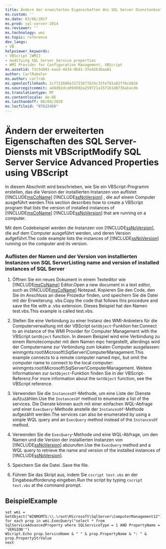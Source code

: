 ```yaml
---
title: Ändern der erweiterten Eigenschaften des SQL Server Dienstanbieter mithilfe von VBScript | Microsoft-Dokumentation
ms.custom: ''
ms.date: 03/06/2017
ms.prod: sql-server-2014
ms.reviewer: ''
ms.technology: wmi
ms.topic: reference
dev_langs:
- VB
helpviewer_keywords:
- VBScript [WMI]
- modifying SQL Server Service properties
- WMI Provider for Configuration Management, VBScript
ms.assetid: f3c5d981-eaa3-4d34-9b91-37e42636aa81
author: CarlRabeler
ms.author: carlrab
ms.openlocfilehash: 2cf722b00a31723b77624c33fef81a82ff0cb926
ms.sourcegitcommit: ad4d92dce894592a259721a1571b1d8736abacdb
ms.translationtype: MT
ms.contentlocale: de-DE
ms.lasthandoff: 08/04/2020
ms.locfileid: "87622456"
---
```

# <a name="modify-sql-server-service-advanced-properties-using-vbscript"></a><span data-ttu-id="c42d2-102">Ändern der erweiterten Eigenschaften des SQL Server-Diensts mit VBScript</span><span class="sxs-lookup"><span data-stu-id="c42d2-102">Modify SQL Server Service Advanced Properties using VBScript</span></span>
  <span data-ttu-id="c42d2-103">In diesem Abschnitt wird beschrieben, wie Sie ein VBScript-Programm erstellen, das die Version der installierten Instanzen von auflistet [!INCLUDE[msCoName](../../includes/msconame-md.md)] [!INCLUDE[ssNoVersion](../../includes/ssnoversion-md.md)] , die auf einem Computer ausgeführt werden.</span><span class="sxs-lookup"><span data-stu-id="c42d2-103">This section describes how to create a VBScript program that lists the version of installed instances of [!INCLUDE[msCoName](../../includes/msconame-md.md)] [!INCLUDE[ssNoVersion](../../includes/ssnoversion-md.md)] that are running on a computer.</span></span>  
  
 <span data-ttu-id="c42d2-104">Mit dem Codebeispiel werden die Instanzen von [!INCLUDE[ssNoVersion](../../includes/ssnoversion-md.md)], die auf dem Computer ausgeführt werden, und deren Version aufgeführt.</span><span class="sxs-lookup"><span data-stu-id="c42d2-104">The code example lists the instances of [!INCLUDE[ssNoVersion](../../includes/ssnoversion-md.md)] running on the computer and its version.</span></span>  
  
### <a name="listing-name-and-version-of-installed-instances-of-sql-server"></a><span data-ttu-id="c42d2-105">Auflisten der Namen und der Version von installierten Instanzen von SQL Server</span><span class="sxs-lookup"><span data-stu-id="c42d2-105">Listing name and version of installed instances of SQL Server</span></span>  
  
1.  <span data-ttu-id="c42d2-106">Öffnen Sie ein neues Dokument in einem Texteditor wie [!INCLUDE[msCoName](../../includes/msconame-md.md)] Editor.</span><span class="sxs-lookup"><span data-stu-id="c42d2-106">Open a new document in a text editor, such as [!INCLUDE[msCoName](../../includes/msconame-md.md)] Notepad.</span></span> <span data-ttu-id="c42d2-107">Kopieren Sie den Code, den Sie im Anschluss an diese Prozedur finden, und speichern Sie die Datei mit der Erweiterung .vbs.</span><span class="sxs-lookup"><span data-stu-id="c42d2-107">Copy the code that follows this procedure and save the file with a .vbs extension.</span></span> <span data-ttu-id="c42d2-108">Dieses Beispiel hat den Namen test.vbs.</span><span class="sxs-lookup"><span data-stu-id="c42d2-108">This example is called test.vbs.</span></span>  
  
2.  <span data-ttu-id="c42d2-109">Stellen Sie eine Verbindung zu einer Instanz des WMI-Anbieters für die Computerverwaltung mit der VBScript `GetObject`-Funktion her.</span><span class="sxs-lookup"><span data-stu-id="c42d2-109">Connect to an instance of the WMI Provider for Computer Management with the VBScript `GetObject` function.</span></span> <span data-ttu-id="c42d2-110">In diesem Beispiel wird eine Verbindung zu einem Remotecomputer mit dem Namen mpc hergestellt, allerdings wird der Computername zur Verbindung zum lokalen Computer ausgelassen: winmgmts:root\Microsoft\SqlServer\ComputerManagement.</span><span class="sxs-lookup"><span data-stu-id="c42d2-110">This example connects to a remote computer named mpc, but omit the computer name to connect to the local computer: winmgmts:root\Microsoft\SqlServer\ComputerManagement.</span></span> <span data-ttu-id="c42d2-111">Weitere Informationen zur `GetObject`-Funktion finden Sie in der VBScript-Referenz.</span><span class="sxs-lookup"><span data-stu-id="c42d2-111">For more information about the `GetObject` function, see the VBScript reference.</span></span>  
  
3.  <span data-ttu-id="c42d2-112">Verwenden Sie die `InstancesOf`-Methode, um eine Liste der Dienste aufzuzählen.</span><span class="sxs-lookup"><span data-stu-id="c42d2-112">Use the `InstancesOf` method to enumerate a list of the services.</span></span> <span data-ttu-id="c42d2-113">Die Dienste können auch mit einer einfachen WQL-Abfrage und einer `ExecQuery`-Methode anstelle der `InstancesOf`-Methode aufgezählt werden.</span><span class="sxs-lookup"><span data-stu-id="c42d2-113">The services can also be enumerated by using a simple WQL query and an `ExecQuery` method instead of the `InstancesOf` method.</span></span>  
  
4.  <span data-ttu-id="c42d2-114">Verwenden Sie die `ExecQuery`-Methode und eine WQL-Abfrage, um den Namen und die Version der installierten Instanzen von [!INCLUDE[ssNoVersion](../../includes/ssnoversion-md.md)] abzurufen.</span><span class="sxs-lookup"><span data-stu-id="c42d2-114">Use the `ExecQuery` method and a WQL query to retrieve the name and version of the installed instances of [!INCLUDE[ssNoVersion](../../includes/ssnoversion-md.md)].</span></span>  
  
5.  <span data-ttu-id="c42d2-115">Speichern Sie die Datei .</span><span class="sxs-lookup"><span data-stu-id="c42d2-115">Save the file.</span></span>  
  
6.  <span data-ttu-id="c42d2-116">Führen Sie das Skript aus, indem Sie `cscript test.vbs` an der Eingabeaufforderung eingeben.</span><span class="sxs-lookup"><span data-stu-id="c42d2-116">Run the script by typing `cscript test.vbs` at the command prompt.</span></span>  
  
## <a name="example"></a><span data-ttu-id="c42d2-117">Beispiel</span><span class="sxs-lookup"><span data-stu-id="c42d2-117">Example</span></span>  
  
```  
set wmi = GetObject("WINMGMTS:\\.\root\Microsoft\SqlServer\ComputerManagement12")  
for each prop in wmi.ExecQuery("select * from SqlServiceAdvancedProperty where SQLServiceType = 1 AND PropertyName = 'VERSION'")  
WScript.Echo prop.ServiceName & " " & prop.PropertyName & ": " & prop.PropertyStrValue  
next  
```  
  
  
